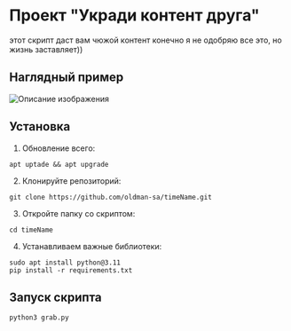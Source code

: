 # Проект "Укради контент друга"

этот скрипт даст вам чюжой контент конечно я не одобряю все это, но жизнь заставляет))

## Наглядный пример

![Описание изображения](https://github.com/oldman-sa/grabChannel/blob/main/example.jpeg)

## Установка

1. Обновление всего:
  
```
apt uptade && apt upgrade
```
2. Клонируйте репозиторий:

```
git clone https://github.com/oldman-sa/timeName.git
```
3. Откройте папку со скриптом:

```
cd timeName
```
4. Устанавливаем важные библиотеки:

```
sudo apt install python@3.11
pip install -r requirements.txt
```
## Запуск скрипта

```
python3 grab.py
```

